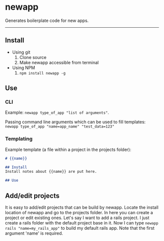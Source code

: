 # newapp

Generates boilerplate code for new apps.

---

## Install
* Using git
  1. Clone source
  2. Make newapp accessible from terminal
* Using NPM
  1. `npm install newapp -g`

## Use

### CLI
Example: `newapp type_of_app "list of arguments"`.

Passing command line arguments which can be used to fill templates: `newapp type_of_app "name=app_name" "test_data=123"`

### Templating
Example template (a file within a project in the projects folder):
```md
# {{name}}

## Install
Install notes about {{name}} are put here.

## Use
```

## Add/edit projects

It is easy to add/edit projects that can be build by newapp. Locate the install location of newapp and go to the projects folder. In here you can create a project or edit existing ones. Let's say I want to add a rails project. I just create a rails folder with the default project base in it. Now I can type `newapp rails "name=my_rails_app"` to build my default rails app. Note that the first argument 'name' is required.
